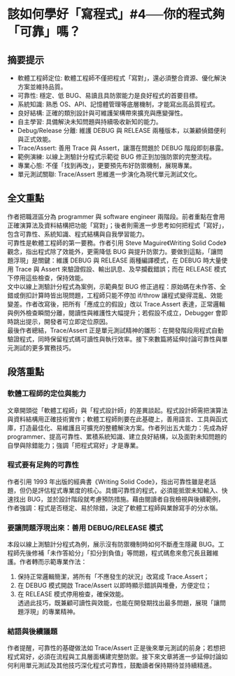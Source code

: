 # 該如何學好「寫程式」#4──你的程式夠「可靠」嗎？

## 摘要提示
- 軟體工程師定位: 軟體工程師不僅把程式「寫對」，還必須整合資源、優化解決方案並維持品質。  
- 可靠性: 穩定、低 BUG、易讀且具防禦能力是良好程式的首要目標。  
- 系統知識: 熟悉 OS、API、記憶體管理等底層機制，才能寫出高品質程式。  
- 良好結構: 正確的類別設計與可維護架構帶來擴充與應變彈性。  
- 自主學習: 具備解決未知問題與持續吸收新知的能力。  
- Debug/Release 分離: 維護 DEBUG 與 RELEASE 兩種版本，以兼顧偵錯便利與正式效能。  
- Trace/Assert: 善用 Trace 與 Assert，讓潛在問題於 DEBUG 階段即刻暴露。  
- 範例演練: 以線上測驗計分程式示範從 BUG 修正到加強防禦的完整流程。  
- 專業心態: 不僅「找到再改」，更要預先布好防禦機制，展現專業。  
- 單元測試關聯: Trace/Assert 思維進一步演化為現代單元測試文化。

## 全文重點
作者把職涯區分為 programmer 與 software engineer 兩階段。前者重點在會用正確演算法及資料結構把功能「寫對」；後者則需進一步思考如何把程式「寫好」，包含可靠性、系統知識、程式結構與自我學習能力。  
可靠性是軟體工程師的第一要務。作者引用 Steve Maguire《Writing Solid Code》觀念，指出程式除了效能外，更需降低 BUG 與提升防禦力。要做到這點，「讓問題浮現」是關鍵：維護 DEBUG 與 RELEASE 兩種編譯模式，在 DEBUG 時大量使用 Trace 與 Assert 來驗證假設、輸出訊息、及早攔截錯誤；而在 RELEASE 模式下停用這些檢查，保持效能。  
文中以線上測驗計分程式為案例，示範典型 BUG 修正過程：原始碼在未作答、全錯或倒扣計算時皆出現問題，工程師只能不停加 if/throw 讓程式變得混亂、效能變差。作者改寫後，把所有「應成立的假設」改以 Trace.Assert 表達，正常邏輯與例外檢查瞬間分離，閱讀性與維護性大幅提升；若假設不成立，Debugger 會即時跳出提示，開發者可立即定位原因。  
最後作者總結，Trace/Assert 正是單元測試精神的雛形：在開發階段用程式自動驗證程式，同時保留程式碼可讀性與執行效率。接下來數篇將延伸討論可靠性與單元測試的更多實務技巧。

## 段落重點
### 軟體工程師的定位與能力
文章開頭從「軟體工程師」與「程式設計師」的差異談起。程式設計師需把演算法與資料結構用正確技術實作；軟體工程師則要在此基礎上，善用語言、工具與函式庫，打造最佳化、易維護且可擴充的整體解決方案。作者列出五大能力：先成為好 programmer、提高可靠性、累積系統知識、建立良好結構，以及面對未知問題的自學與除錯能力；強調「把程式寫好」才是專業。

### 程式要有足夠的可靠性
作者引用 1993 年出版的經典書《Writing Solid Code》，指出可靠性雖是老話題，但仍是評估程式專業度的核心。具備可靠性的程式，必須能抵禦未知輸入、快速找出 BUG，並於設計階段就考慮預防措施。藉由閱讀者自我檢視與後續範例，作者強調：程式是否穩定、易於除錯，決定了軟體工程師與業餘寫手的分水嶺。

### 要讓問題浮現出來：善用 DEBUG/RELEASE 模式
本段以線上測驗計分程式為例，展示沒有防禦機制時如何不斷產生隱藏 BUG。工程師先後修補「未作答給分」「扣分到負值」等問題，程式碼愈來愈冗長且難維護。作者轉而示範專業作法：  
1. 保持正常邏輯簡潔，將所有「不應發生的狀況」改寫成 Trace.Assert；  
2. 在 DEBUG 模式開啟 Trace/Assert 以即時顯示錯誤與堆疊，方便定位；  
3. 在 RELEASE 模式停用檢查，確保效能。  
透過此技巧，既兼顧可讀性與效能，也能在開發期找出最多問題，展現「讓問題浮現」的專業精神。

### 結語與後續議題
作者提醒，可靠性的基礎做法如 Trace/Assert 正是後來單元測試的前身；若想把程式寫好，必須在流程與工具層面構建完整防禦。接下來文章將進一步延伸討論如何利用單元測試及其他技巧深化程式可靠性，鼓勵讀者保持期待並持續精進。